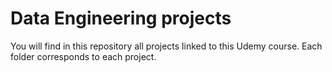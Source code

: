 # Data Engineering projects

You will find in this repository all projects linked to this Udemy course.
Each folder corresponds to each project.
